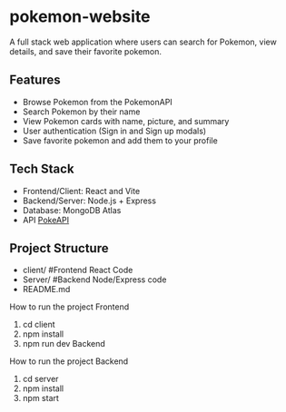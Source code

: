 # pokemon-website

A full stack web application where users can search for Pokemon, view details, and save their favorite pokemon.

## Features

- Browse Pokemon from the PokemonAPI
- Search Pokemon by their name
- View Pokemon cards with name, picture, and summary
- User authentication (Sign in and Sign up modals)
- Save favorite pokemon and add them to your profile

## Tech Stack

- Frontend/Client: React and Vite
- Backend/Server: Node.js + Express
- Database: MongoDB Atlas
- API [PokeAPI](https://pokeapi.co)

## Project Structure

- client/ #Frontend React Code
- Server/ #Backend Node/Express code
- README.md

How to run the project
Frontend

1. cd client
2. npm install
3. npm run dev
   Backend

How to run the project
Backend

1. cd server
2. npm install
3. npm start
